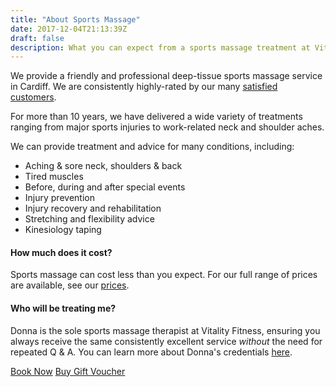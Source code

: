 ```yaml
---
title: "About Sports Massage"
date: 2017-12-04T21:13:39Z
draft: false
description: What you can expect from a sports massage treatment at Vitality Fitness.
---
```


We provide a friendly and professional deep-tissue sports massage service in Cardiff.  We are consistently highly-rated by our many <a href="/reviews">satisfied customers</a>.

For more than 10 years, we have delivered a wide variety of treatments ranging from major sports injuries to work-related neck and shoulder aches.

<!-- We have **more than ten years** sports massage experience, and have treated tired or tight muscles through work or exercise, including professional cyclists, professional rugby union players & international calibre athletes, all of whom receive the very same friendly and professional service & advice. -->

We can provide treatment and advice for many conditions, including:

- Aching & sore neck, shoulders & back
- Tired muscles
- Before, during and after special events
- Injury prevention
- Injury recovery and rehabilitation
- Stretching and flexibility advice
- Kinesiology taping

#### How much does it cost?

Sports massage can cost less than you expect.  For our full range of prices are available, see our <a href="/prices">prices</a>.

#### Who will be treating me?

Donna is the sole sports massage therapist at Vitality Fitness, ensuring you always receive the same consistently excellent service *without* the need for repeated Q & A.  You can learn more about Donna's credentials <a href="/about">here</a>.




<!-- ### Preparing for Treatment

If you are expecting your legs to be massaged, please wear shorts to your appointment. -->

<a class="btn btn-default" href="https://vitfitcdf.as.me/schedule.php" role="button">Book Now</a>
<a class="btn btn-primary" href="/gift-vouchers/" role="button">Buy Gift Voucher</a>

